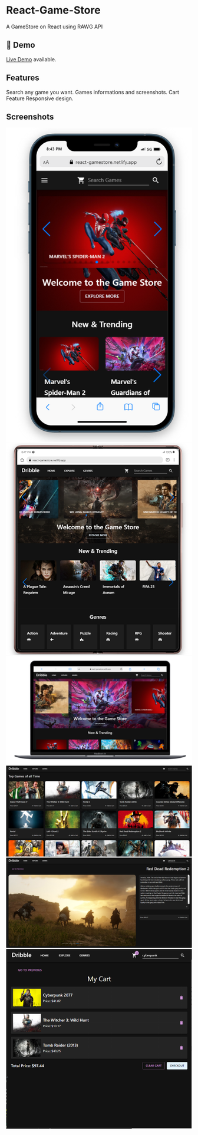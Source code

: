 # React-Game-Store
A GameStore on React using RAWG API
## 🔴 Demo
[Live Demo](https://react-gamestore.netlify.app/) available.

## Features

Search any game you want.
Games informations and screenshots.
Cart Feature
Responsive design.

## Screenshots

![](/src/resources//111.PNG)
![](/src/resources/222.PNG)
![](/src/resources/3333.PNG)
![](/src/resources/4444.PNG)
![](/src/resources/55555.PNG)
![](/src/resources/6666.PNG)
